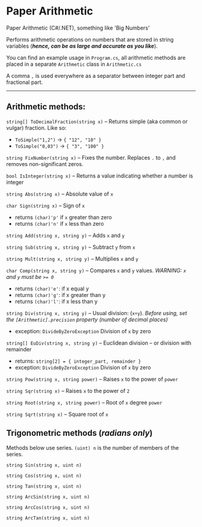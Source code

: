 # Paper Arithmetic
Paper Arithmetic (C#/.NET), something like 'Big Numbers'

Performs arithmetic operations on numbers that are stored in string variables (<b><i>hence, can be as large and accurate as you like</i></b>).

You can find an example usage in <code>Program.cs</code>, all arithmetic methods are placed in a separate <code>Arithmetic</code> class in <code>Arithmetic.cs</code>

A comma <code>,</code> is used everywhere as a separator between integer part and fractional part.
<hr>
<h2>Arithmetic methods:</h2>

<code>string[] ToDecimalFraction(string x)</code> – Returns simple (aka common or vulgar) fraction. Like so:
- <code>ToSimple("1,2")</code> -> <code>{ "12", "10" }</code>
- <code>ToSimple("0,03")</code> -> <code>{ "3", "100" }</code>

<code>string FixNumber(string x)</code> – Fixes the number. Replaces <code>.</code> to <code>,</code> and removes non-significant zeros.

<code>bool IsInteger(string x)</code> – Returns a value indicating whether a number is integer

<code>string Abs(string x)</code> – Absolute value of <code>x</code>

<code>char Sign(string x)</code> – Sign of <code>x</code>
- returns <code>(char)'p'</code> if <code>x</code> greater than zero
- returns <code>(char)'n'</code> if <code>x</code> less than zero

<code>string Add(string x, string y)</code> – Adds <code>x</code> and <code>y</code>

<code>string Sub(string x, string y)</code> – Subtract <code>y</code> from <code>x</code>

<code>string Mult(string x, string y)</code> – Multiplies <code>x</code> and <code>y</code>

<code>char Comp(string x, string y)</code> – Compares <code>x</code> and <code>y</code> values. <i>WARNING: <code>x</code> and <code>y</code> must be <code>>= 0</code></i>
- returns <code>(char)'e'</code>: if x equal y
- returns <code>(char)'g'</code>: if x greater than y
- returns <code>(char)'l'</code>: if x less than y

<code>string Div(string x, string y)</code> – Usual division: (<code>x÷y</code>). <i>Before using, set the <code>[Arithmetic].precision</code> property (number of decimal places)</i>
- exception: <code>DivideByZeroException</code> Division of <code>x</code> by zero

<code>string[] EuDiv(string x, string y)</code> – Euclidean division – or division with remainder
- returns: <code>string[2] = { integer_part, remainder }</code>
- exception: <code>DivideByZeroException</code> Division of <code>x</code> by zero

<code>string Pow(string x, string power)</code> – Raises <code>x</code> to the power of <code>power</code>

<code>string Sqr(string x)</code> – Raises <code>x</code> to the power of <code>2</code>

<code>string Root(string x, string power)</code> – Root of <code>x</code> degree <code>power</code>

<code>string Sqrt(string x)</code> – Square root of <code>x</code>

<h2>Trigonometric methods (<i>radians only</i>)</h2>
Methods below use series. <code>(uint) n</code> is the number of members of the series.

<code>string Sin(string x, uint n)</code>

<code>string Cos(string x, uint n)</code>

<code>string Tan(string x, uint n)</code>

<code>string ArcSin(string x, uint n)</code>

<code>string ArcCos(string x, uint n)</code>

<code>string ArcTan(string x, uint n)</code>
